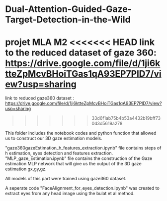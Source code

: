 # Dual-Attention-Guided-Gaze-Target-Detection-in-the-Wild
projet MLA M2
<<<<<<< HEAD
link to the reduced dataset of gaze 360: https://drive.google.com/file/d/1ji6ktteZpMcvBHoiTGas1qA93EP7PlD7/view?usp=sharing 
=======
link to reduced gaze360 dataset : https://drive.google.com/file/d/1ji6ktteZpMcvBHoiTGas1qA93EP7PlD7/view?usp=sharing
>>>>>>> 33d6f1ab75b4b53a4432b19bff730d3d5619a278

This folder includes the notebook codes and python function that allowed us to construct our 3D gaze estimation models. 

"gaze360gazeEstimation_h_features_extraction.ipynb" file contains steps of h estimation, eyes detection and features extraction.
"MLP_gaze_Estimation.ipynb" file contains the construction of the Gaze estimation MLP network that will give us the output of the 3D gaze estimation gx,gy,gz. 

All models of this part were trained using gaze360 dataset. 

A seperate code "FaceAlignment_for_eyes_detection.ipynb" was created to extract eyes from any head image using the bulat et al method.
